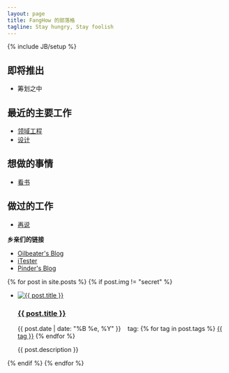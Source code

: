 ```yaml
---
layout: page
title: FangHow 的部落格
tagline: Stay hungry, Stay foolish
---
```

{% include JB/setup %}
<head>
  <link rel="stylesheet" href="/css/main.css" type="text/css" />
</head>
<body>
  <div class="sidebar">
    <div class="to_be_continue">
    <h2>即将推出</h2>
    <ul>
      <li>
        筹划之中
      </li>
    </ul>
  </div>
  <div class="to_do_list">
    <aside>
    <h2>
      最近的主要工作
    </h2>
    <ul>
      <li><a href="https://github.com/oilbeater/ACT" target="_blank">领域工程</a></li>
      <li><a href="http://pdos.csail.mit.edu/6.828/2011/">设计</a></li>
    </ul>
    </aside>
  </div>
    <div class="doing_list">
    <aside>
    <h2>
      想做的事情
    </h2>
    <ul>
      <li>
        <a href="http://book.douban.com/subject/2287506/" target="_blank">看书</a>
      </li>
    </ul>
    </aside>
  </div>
      <div class="done_list">
    <aside>
    <h2>
      做过的工作
    </h2>
    <ul>
      <li><a href="http://www.fanghow.com" target="_blank">再说</a></li>
    </ul>
    </aside>
  </div>
  <div class="friendlink">
    <p><strong>乡亲们的链接</strong></p>
    <ul>
     <li>
        <a href="http://oilbeater.com/" target="_blank">Oilbeater's Blog</a>
      </li>
      <li>
        <a href="http://itester.me" target="_blank">iTester</a>
      </li>
      <li>
        <a href="http://pinderpeng.org" target="_blank">Pinder's Blog</a>
      </li>
    </ul>
  </div>
  </div>
{% for post in site.posts %}
    {% if post.img != "secret" %}
      <div class="main">
        <ul>
          <li>
          <a href="{{ post.url }}">
            <img src="{{ post.img }}" alt="{{ post.title }}">
          </a>
          <div class="posts">
            <h3>
              <a href="{{ post.url }}">{{ post.title }}</a>
            </h3>
            <p>
              {{ post.date | date: "%B %e, %Y" }}
                &nbsp &nbsptag:
                {% for tag in post.tags %}
                 <a href="/tags.html#{{tag}}-ref">{{ tag }}</a>
                {% endfor %}
            </p>
            <span class="description">{{ post.description }}</span>
          </div>
          </li>
        </ul>
      </div>
    {% endif %}
  {% endfor %}
</body>
